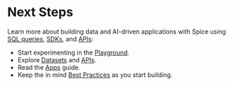 # Next Steps

Learn more about building data and AI-driven applications with Spice using [SQL queries](../../reference/sql-reference/), [SDKs](broken-reference/), and [APIs](broken-reference/):

* Start experimenting in the [Playground](https://spice.ai/login).
* Explore [Datasets](../../building-blocks/datasets.md) and [APIs](../../api/ethereum/).
* Read the [Apps](../../portal/apps/) guide.
* Keep the in mind [Best Practices](../best-practices.md) as you start building.
